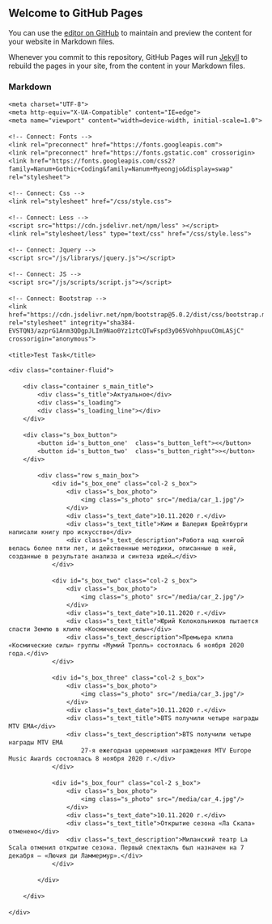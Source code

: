 ## Welcome to GitHub Pages

You can use the [editor on GitHub](https://github.com/Developer-Python/Developer-Python.github.io/edit/main/index.md) to maintain and preview the content for your website in Markdown files.

Whenever you commit to this repository, GitHub Pages will run [Jekyll](https://jekyllrb.com/) to rebuild the pages in your site, from the content in your Markdown files.

### Markdown

<!DOCTYPE html>
<html lang="en">

<head>

    <meta charset="UTF-8">
    <meta http-equiv="X-UA-Compatible" content="IE=edge">
    <meta name="viewport" content="width=device-width, initial-scale=1.0">

    <!-- Connect: Fonts -->
    <link rel="preconnect" href="https://fonts.googleapis.com">
    <link rel="preconnect" href="https://fonts.gstatic.com" crossorigin>
    <link href="https://fonts.googleapis.com/css2?family=Nanum+Gothic+Coding&family=Nanum+Myeongjo&display=swap" rel="stylesheet">

    <!-- Connect: Css -->
    <link rel="stylesheet" href="/css/style.css">

    <!-- Connect: Less -->
    <script src="https://cdn.jsdelivr.net/npm/less" ></script>
    <link rel="stylesheet/less" type="text/css" href="/css/style.less">
    
    <!-- Connect: Jquery -->
    <script src="/js/librarys/jquery.js"></script>

    <!-- Connect: JS -->
    <script src="/js/scripts/script.js"></script>

    <!-- Connect: Bootstrap -->
    <link href="https://cdn.jsdelivr.net/npm/bootstrap@5.0.2/dist/css/bootstrap.min.css" rel="stylesheet" integrity="sha384-EVSTQN3/azprG1Anm3QDgpJLIm9Nao0Yz1ztcQTwFspd3yD65VohhpuuCOmLASjC" crossorigin="anonymous">

    <title>Test Task</title>

</head>

<body>

    <div class="container-fluid">
        
        <div class="container s_main_title">
            <div class="s_title">Актуальное</div>
            <div class="s_loading">
            <div class="s_loading_line"></div>
        </div>

        <div class="s_box_button">
            <button id='s_button_one'  class="s_button_left"><</button>
            <button id='s_button_two'  class="s_button_right">></button>
        </div>

            <div class="row s_main_box">
                <div id="s_box_one" class="col-2 s_box">
                    <div class="s_box_photo">
                        <img class="s_photo" src="/media/car_1.jpg"/>
                    </div>
                    <div class="s_text_date">10.11.2020 г.</div>
                    <div class="s_text_title">Ким и Валерия Брейтбурги написали книгу про искусство</div>
                    <div class="s_text_description">Работа над книгой велась более пяти лет, и действенные методики, описанные в ней, созданные в результате анализа и синтеза идей…</div>
                </div>
            
                <div id="s_box_two" class="col-2 s_box">
                    <div class="s_box_photo">
                        <img class="s_photo" src="/media/car_2.jpg"/>
                    </div>
                    <div class="s_text_date">10.11.2020 г.</div>
                    <div class="s_text_title">Юрий Колокольников пытается спасти Землю в клипе «Космические силы»</div>
                    <div class="s_text_description">Премьера клипа «Космические силы» группы «Мумий Тролль» состоялась 6 ноября 2020 года.</div>
                </div>
            
                <div id="s_box_three" class="col-2 s_box">
                    <div class="s_box_photo">
                        <img class="s_photo" src="/media/car_3.jpg"/>
                    </div>
                    <div class="s_text_date">10.11.2020 г.</div>
                    <div class="s_text_title">BTS получили четыре награды MTV EMA</div>
                    <div class="s_text_description">BTS получили четыре награды MTV EMA
                        27-я ежегодная церемония награждения MTV Europe Music Awards состоялась 8 ноября 2020 г.</div>
                </div>
            
                <div id="s_box_four" class="col-2 s_box">
                    <div class="s_box_photo">
                        <img class="s_photo" src="/media/car_4.jpg"/>
                    </div>
                    <div class="s_text_date">10.11.2020 г.</div>
                    <div class="s_text_title">Открытие сезона «Ла Скала» отменено</div>
                    <div class="s_text_description">Миланский театр La Scala отменил открытие сезона. Первый спектакль был назначен на 7 декабря — «Лючия ди Ламмермур».</div>
                </div>
                
            </div>
            
        </div>
        
    </div>

</body>

</html>

